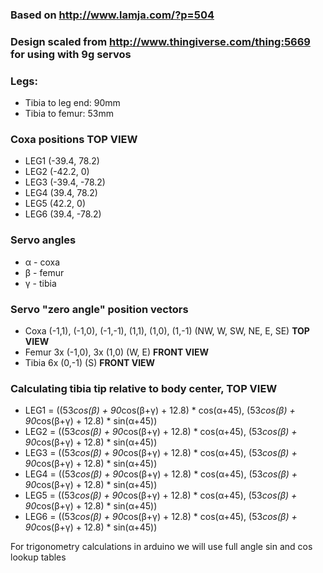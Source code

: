 ### **Based on** http://www.lamja.com/?p=504

### Design scaled from http://www.thingiverse.com/thing:5669 for using with 9g servos

### Legs:

*   Tibia to leg end: 90mm
*   Tibia to femur: 53mm

### Coxa positions TOP VIEW

*   LEG1 (-39.4, 78.2)
*   LEG2 (-42.2, 0)
*   LEG3 (-39.4, -78.2)
*   LEG4 (39.4, 78.2)
*   LEG5 (42.2, 0)
*   LEG6 (39.4, -78.2)

### Servo angles&nbsp;

*   α - coxa
*   β - femur
*   γ - tibia

### Servo "zero angle" position vectors

*   Coxa (-1,1), (-1,0), (-1,-1), (1,1), (1,0), (1,-1) (NW, W, SW, NE, E, SE) **TOP VIEW**
*   Femur 3x (-1,0), 3x (1,0) (W, E) **FRONT VIEW**
*   Tibia 6x (0,-1) (S) **FRONT VIEW**

### Calculating tibia tip relative to body center, TOP VIEW

*   LEG1 = ((53*cos(β) + 90*cos(β+γ) + 12.8) * cos(α+45), (53*cos(β) + 90*cos(β+γ) + 12.8) * sin(α+45))
*   LEG2 = ((53*cos(β) + 90*cos(β+γ) + 12.8) * cos(α+45), (53*cos(β) + 90*cos(β+γ) + 12.8) * sin(α+45))
*   LEG3 = ((53*cos(β) + 90*cos(β+γ) + 12.8) * cos(α+45), (53*cos(β) + 90*cos(β+γ) + 12.8) * sin(α+45))
*   LEG4 = ((53*cos(β) + 90*cos(β+γ) + 12.8) * cos(α+45), (53*cos(β) + 90*cos(β+γ) + 12.8) * sin(α+45))
*   LEG5 = ((53*cos(β) + 90*cos(β+γ) + 12.8) * cos(α+45), (53*cos(β) + 90*cos(β+γ) + 12.8) * sin(α+45))
*   LEG6 = ((53*cos(β) + 90*cos(β+γ) + 12.8) * cos(α+45), (53*cos(β) + 90*cos(β+γ) + 12.8) * sin(α+45))

For trigonometry calculations in arduino we will use full angle sin and cos lookup tables